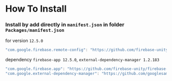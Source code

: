 # How To Install

### Install by add directly in `manifest.json` in folder `Packages/manifest.json`

for version `12.5.0`
```csharp
"com.google.firebase.remote-config": "https://github.com/firebase-unity/firebase-remote-config.git#12.5.0",
```


dependency `firebase-app 12.5.0`, `external-dependency-manager 1.2.183`
```csharp
"com.google.firebase.app": "https://github.com/firebase-unity/firebase-app.git#12.5.0",
"com.google.external-dependency-manager": "https://github.com/googlesamples/unity-jar-resolver.git?path=upm#v1.2.183",
```
